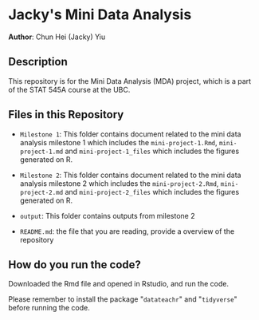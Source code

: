 # Jacky's Mini Data Analysis

**Author**: Chun Hei (Jacky) Yiu

## Description

This repository is for the Mini Data Analysis (MDA) project, which is a part of the STAT 545A course at the UBC.

## Files in this Repository

-   `Milestone 1`: This folder contains document related to the mini data analysis milestone 1 which includes the `mini-project-1.Rmd`, `mini-project-1.md` and `mini-project-1_files` which includes the figures generated on R.

-   `Milestone 2`: This folder contains document related to the mini data analysis milestone 2 which includes the `mini-project-2.Rmd`, `mini-project-2.md` and `mini-project-2_files` which includes the figures generated on R.

- `output`: This folder contains outputs from milestone 2 
-   `README.md`: the file that you are reading, provide a overview of the repository

## How do you run the code?

Downloaded the Rmd file and opened in Rstudio, and run the code.

Please remember to install the package "`datateachr`" and "`tidyverse`" before running the code.
